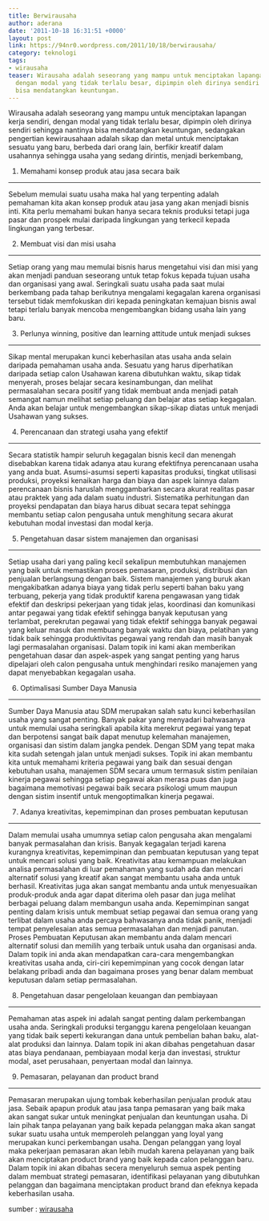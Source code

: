 ```yaml
---
title: Berwirausaha
author: aderana
date: '2011-10-18 16:31:51 +0000'
layout: post
link: https://94nr0.wordpress.com/2011/10/18/berwirausaha/
category: teknologi
tags:
- wirausaha
teaser: Wirausaha adalah seseorang yang mampu untuk menciptakan lapangan kerja sendiri,
  dengan modal yang tidak terlalu besar, dipimpin oleh dirinya sendiri sehingga nantinya
  bisa mendatangkan keuntungan.
---
```


Wirausaha adalah seseorang yang mampu untuk menciptakan lapangan kerja sendiri, dengan modal yang tidak terlalu besar, dipimpin oleh dirinya sendiri sehingga nantinya bisa mendatangkan keuntungan, sedangakan pengertian kewirausahaan adalah sikap dan metal untuk menciptakan sesuatu yang baru, berbeda dari orang lain, berfikir kreatif dalam usahannya sehingga usaha yang sedang dirintis, menjadi berkembang,
	
1. Memahami konsep produk atau jasa secara baik
----------------------------------------
   Sebelum memulai suatu usaha maka hal yang terpenting adalah pemahaman kita akan konsep produk atau jasa yang akan menjadi bisnis inti. Kita perlu memahami bukan hanya secara teknis produksi tetapi juga pasar dan prospek mulai daripada lingkungan yang terkecil kepada lingkungan yang terbesar.
	 
2. Membuat visi dan misi usaha
----------------------------------------
   Setiap orang yang mau memulai bisnis harus mengetahui visi dan misi yang akan menjadi panduan seseorang untuk tetap fokus kepada tujuan usaha dan organisasi yang awal. Seringkali suatu usaha pada saat mulai berkembang pada tahap berikutnya mengalami kegagalan karena organisasi tersebut tidak memfokuskan diri kepada peningkatan kemajuan bisnis awal tetapi terlalu banyak mencoba mengembangkan bidang usaha lain yang baru.
	 
3. Perlunya winning, positive dan learning attitude untuk menjadi sukses
----------------------------------------
   Sikap mental merupakan kunci keberhasilan atas usaha anda selain daripada pemahaman usaha anda. Sesuatu yang harus diperhatikan daripada setiap calon Usahawan karena dibutuhkan waktu, sikap tidak menyerah, proses belajar secara kesinambungan, dan melihat permasalahan secara positif yang tidak membuat anda menjadi patah semangat namun melihat setiap peluang dan belajar atas setiap kegagalan. Anda akan belajar untuk mengembangkan sikap-sikap diatas untuk menjadi Usahawan yang sukses.
	 
4. Perencanaan dan strategi usaha yang efektif
----------------------------------------
   Secara statistik hampir seluruh kegagalan bisnis kecil dan menengah disebabkan karena tidak adanya atau kurang efektifnya perencanaan usaha yang anda buat. Asumsi-asumsi seperti kapasitas produksi, tingkat utilisasi produksi, proyeksi kenaikan harga dan biaya dan aspek lainnya dalam perencanaan bisnis haruslah menggambarkan secara akurat realitas pasar atau praktek yang ada dalam suatu industri. Sistematika perhitungan dan proyeksi pendapatan dan biaya harus dibuat secara tepat sehingga membantu setiap calon pengusaha untuk menghitung secara akurat kebutuhan modal investasi dan modal kerja.
	 
5. Pengetahuan dasar sistem manajemen dan organisasi
----------------------------------------
   Setiap usaha dari yang paling kecil sekalipun membutuhkan manajemen yang baik untuk memastikan proses pemasaran, produksi, distribusi dan penjualan berlangsung dengan baik. Sistem manajemen yang buruk akan mengakibatkan adanya biaya yang tidak perlu seperti bahan baku yang terbuang, pekerja yang tidak produktif karena pengawasan yang tidak efektif dan deskripsi pekerjaan yang tidak jelas, koordinasi dan komunikasi antar pegawai yang tidak efektif sehingga banyak keputusan yang terlambat, perekrutan pegawai yang tidak efektif sehingga banyak pegawai yang keluar masuk dan membuang banyak waktu dan biaya, pelatihan yang tidak baik sehingga produktivitas pegawai yang rendah dan masih banyak lagi permasalahan organisasi. Dalam topik ini kami akan memberikan pengetahuan dasar dan aspek-aspek yang sangat penting yang harus dipelajari oleh calon pengusaha untuk menghindari resiko manajemen yang dapat menyebabkan kegagalan usaha.
	 
6. Optimalisasi Sumber Daya Manusia
----------------------------------------
   Sumber Daya Manusia atau SDM merupakan salah satu kunci keberhasilan usaha yang sangat penting. Banyak pakar yang menyadari bahwasanya untuk memulai usaha seringkali apabila kita merekrut pegawai yang tepat dan berpotensi sangat baik dapat menutup kelemahan manajemen, organisasi dan sistim dalam jangka pendek. Dengan SDM yang tepat maka kita sudah setengah jalan untuk menjadi sukses. Topik ini akan membantu kita untuk memahami kriteria pegawai yang baik dan sesuai dengan kebutuhan usaha, manajemen SDM secara umum termasuk sistim penilaian kinerja pegawai sehingga setiap pegawai akan merasa puas dan juga bagaimana memotivasi pegawai baik secara psikologi umum maupun dengan sistim insentif untuk mengoptimalkan kinerja pegawai.
	 
7. Adanya kreativitas, kepemimpinan dan proses pembuatan keputusan
----------------------------------------
   Dalam memulai usaha umumnya setiap calon pengusaha akan mengalami banyak permasalahan dan krisis. Banyak kegagalan terjadi karena kurangnya kreativitas, kepemimpinan dan pembuatan keputusan yang tepat untuk mencari solusi yang baik. Kreativitas atau kemampuan melakukan analisa permasalahan di luar pemahaman yang sudah ada dan mencari alternatif solusi yang kreatif akan sangat membantu usaha anda untuk berhasil. Kreativitas juga akan sangat membantu anda untuk menyesuaikan produk-produk anda agar dapat diterima oleh pasar dan juga melihat berbagai peluang dalam membangun usaha anda. Kepemimpinan sangat penting dalam krisis untuk membuat setiap pegawai dan semua orang yang terlibat dalam usaha anda percaya bahwasanya anda tidak panik, menjadi tempat penyelesaian atas semua permasalahan dan menjadi panutan. Proses Pembuatan Keputusan akan membantu anda dalam mencari alternatif solusi dan memilih yang terbaik untuk usaha dan organisasi anda. Dalam topik ini anda akan mendapatkan cara-cara mengembangkan kreativitas usaha anda, ciri-ciri kepemimpinan yang cocok dengan latar belakang pribadi anda dan bagaimana proses yang benar dalam membuat keputusan dalam setiap permasalahan.
	 
8. Pengetahuan dasar pengelolaan keuangan dan pembiayaan
----------------------------------------
   Pemahaman atas aspek ini adalah sangat penting dalam perkembangan usaha anda. Seringkali produksi terganggu karena pengelolaan keuangan yang tidak baik seperti kekurangan dana untuk pembelian bahan baku, alat-alat produksi dan lainnya. Dalam topik ini akan dibahas pengetahuan dasar atas biaya pendanaan, pembiayaan modal kerja dan investasi, struktur modal, aset perusahaan, penyertaan modal dan lainnya.
	 
9. Pemasaran, pelayanan dan product brand
----------------------------------------
   Pemasaran merupakan ujung tombak keberhasilan penjualan produk atau jasa. Sebaik apapun produk atau jasa tanpa pemasaran yang baik maka akan sangat sukar untuk meningkat penjualan dan keuntungan usaha. Di lain pihak tanpa pelayanan yang baik kepada pelanggan maka akan sangat sukar suatu usaha untuk memperoleh pelanggan yang loyal yang merupakan kunci perkembangan usaha. Dengan pelanggan yang loyal maka pekerjaan pemasaran akan lebih mudah karena pelayanan yang baik akan menciptakan product brand yang baik kepada calon pelanggan baru. Dalam topik ini akan dibahas secera menyeluruh semua aspek penting dalam membuat strategi pemasaran, identifikasi pelayanan yang dibutuhkan pelanggan dan bagaimana menciptakan product brand dan efeknya kepada keberhasilan usaha.


sumber : [wirausaha](http://ant0nnugr0h0.wordpress.com/2009/04/08/wiraswasta-yuuk/)